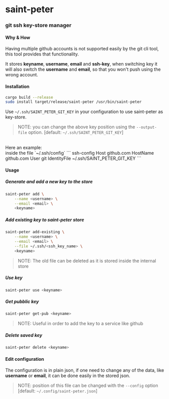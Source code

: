 # saint-peter
### git ssh key-store manager

#### Why & How
Having multiple github accounts is not supported easily by the git cli tool,
this tool provides that functionality.

It stores **keyname**, **username**, **email** and **ssh-key**, when switching key it will also
switch the **username** and **email**, so that you won't push using the wrong account.

#### Installation
``` bash
cargo build --release
sudo install target/release/saint-peter /usr/bin/saint-peter
```

Use `~/.ssh/SAINT_PETER_GIT_KEY` in your configuration to use saint-peter as key-store.
> NOTE: you can change the above key position using the `--output-file` option. [default: `~/.ssh/SAINT_PETER_GIT_KEY`]
<br>
Here an example:
<br>
inside the file `~/.ssh/config`
``` ssh-config
Host github.com
   HostName github.com
   User git
   IdentityFile ~/.ssh/SAINT_PETER_GIT_KEY
```

#### Usage
##### Generate and add a new key to the store
``` bash
saint-peter add \
    --name <username> \
    --email <email> \
    <keyname>
```

##### Add existing key to saint-peter store
``` bash
saint-peter add-existing \
    --name <username> \
    --email <email> \
    --file ~/.ssh/<ssh_key_name> \
    <keyname>
```
> NOTE: The old file can be deleted as it is stored inside the internal store

##### Use key
``` bash
saint-peter use <keyname>
```

##### Get pubblic key
``` bash
saint-peter get-pub <keyname>
```
> NOTE: Useful in order to add the key to a service like github

##### Delete saved key
``` bash
saint-peter delete <keyname>
```

#### Edit configuration
The configuration is in plain json, if one need to change any of the data, like **username** or **email**,
it can be done easily in the stored json.
> NOTE: position of this file can be changed with the `--config` option [default: `~/.config/saint-peter.json`]
